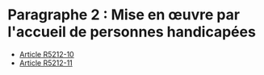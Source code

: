 # Paragraphe 2 : Mise en œuvre par l'accueil de personnes handicapées

* [Article R5212-10](./LEGIARTI000031946464.md)
* [Article R5212-11](./LEGIARTI000020721581.md)
